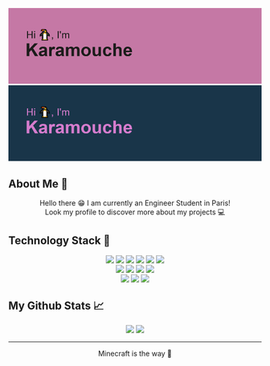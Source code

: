 [![MasterHeadLight](header-w.png)](https://github.com/Karamouche#gh-light-mode-only)
[![MasterHeadDark](header-d.png)](https://github.com/Karamouche#gh-dark-mode-only)
## About Me 🚀
<p align='center'>
Hello there 😁
I am currently an Engineer Student in Paris!<br />
Look my profile to discover more about my projects 💻
</p>
 
## Technology Stack 🧳
<p align=center>
 <img src="https://img.shields.io/badge/python-3670A0?style=for-the-badge&logo=python&logoColor=ffdd54">
 <img src="https://img.shields.io/badge/java-%23ED8B00.svg?style=for-the-badge&logo=java&logoColor=white">
 <img src="https://img.shields.io/badge/javascript-%23323330.svg?style=for-the-badge&logo=javascript&logoColor=%23F7DF1E">
 <img src="https://img.shields.io/badge/php-%23777BB4.svg?style=for-the-badge&logo=php&logoColor=white">
 <img src="https://img.shields.io/badge/c-%2300599C.svg?style=for-the-badge&logo=c&logoColor=white">
 <img src="https://img.shields.io/badge/c%23-%23239120.svg?style=for-the-badge&logo=c-sharp&logoColor=white">
 <br />
 
 <img src="https://img.shields.io/badge/mysql-%2300f.svg?style=for-the-badge&logo=mysql&logoColor=white">
 <img src="https://img.shields.io/badge/git-%23F05033.svg?style=for-the-badge&logo=git&logoColor=white">
 <img src="https://img.shields.io/badge/express.js-%23404d59.svg?style=for-the-badge&logo=express&logoColor=%2361DAFB">
 <img src="https://img.shields.io/badge/%F0%9F%A4%97%20Hugging%20Face-yellow?style=for-the-badge">
 <br />
 
 <img src="https://img.shields.io/badge/Visual%20Studio%20Code-0078d7.svg?style=for-the-badge&logo=visual-studio-code&logoColor=white">
 <img src="https://img.shields.io/badge/PyTorch-%23EE4C2C.svg?style=for-the-badge&logo=PyTorch&logoColor=white">
 <img src="https://img.shields.io/badge/Google_Cloud-4285F4?style=for-the-badge&logo=google-cloud&logoColor=white">
 
</p>
 
 ## My Github Stats 📈
<p align=center>
 <img src="https://github-readme-stats.vercel.app/api?username=Karamouche&hide=prs,contribs,issues&show_icons=true&theme=cobalt">
 <img src="https://github-readme-stats.vercel.app/api/top-langs/?username=Karamouche&show_icons=true&theme=cobalt&langs_count=4&layout=compact&hide=jupyter%20notebook">
</p>
 
<hr>
<p align="center">Minecraft is the way 👾</p>
